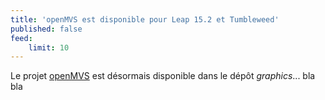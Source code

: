 ```yaml
---
title: 'openMVS est disponible pour Leap 15.2 et Tumbleweed'
published: false
feed:
    limit: 10
---
```


Le projet [openMVS](https://cdcseacave.github.io/openMVS/) est désormais disponible dans le dépôt _graphics_...
bla bla
